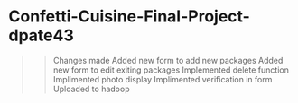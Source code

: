 # Confetti-Cuisine-Final-Project-dpate43
>> Changes made
>> Added new form to add new packages 
>> Added new form to edit exiting packages 
>> Implemented delete function
>> Implimented photo display
>> Implimented verification in form
>> Uploaded to hadoop
